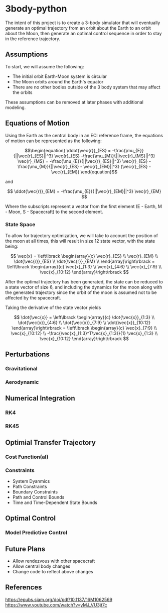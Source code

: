 # 3body-python

The intent of this project is to create a 3-body simulator that will eventually generate an optimal trajectory from an orbit about the Earth to an orbit about the Moon, then generate an optimal control sequence in order to stay in the reference trajectory.

## Assumptions
To start, we will assume the following:

- The initial orbit Earth-Moon system is circular
- The Moon orbits around the Earth's equator
- There are no other bodies outside of the 3 body system that may affect the orbits


These assumptions can be removed at later phases with additional modeling.


## Equations of Motion
Using the Earth as the central body in an ECI reference frame, the equations of motion can be represented as the following:

$$\begin{equation}
\ddot{\vec{r}}_{ES} = -\frac{\mu_{E}}{||\vec{r}_{ES}||^3} \vec{r}_{ES} -\frac{\mu_{M}}{||\vec{r}_{MS}||^3} \vec{r}_{MS}
= -\frac{\mu_{E}}{||\vec{r}_{ES}||^3} \vec{r}_{ES} -\frac{\mu_{M}}{||\vec{r}_{ES} - \vec{r}_{EM}||^3} (\vec{r}_{ES} - \vec{r}_{EM})
\end{equation}$$ 

and 

$$ \ddot{\vec{r}}_{EM} = -\frac{\mu_{E}}{||\vec{r}_{EM}||^3} \vec{r}_{EM} $$ 

Where the subscripts represent a vector from the first element (E - Earth, M - Moon, S - Spacecraft) to the second element.

### State Space

To allow for trajectory optimization, we will take to account the position of the moon at all times, this will result in size 12 state vector, with the state being:

$$
\vec{x} =  \left\lbrack \begin{array}{c}
\vec{r}_{ES} \\
\vec{r}_{EM} \\
\dot{\vec{r}}_{ES} \\
\dot{\vec{r}}_{EM} \\
\end{array}\right\rbrack = 
\left\lbrack \begin{array}{c}
\vec{x}_{1:3} \\ 
\vec{x}_{4:6} \\ 
\vec{x}_{7:9} \\ 
\vec{x}_{10:12}
\end{array}\right\rbrack
$$

After the optimal trajectory has been generated, the state can be reduced to a state vector of size 6, and including the dynamics for the moon along with the generated trajectory since the orbit of the moon is assumed not to be affected by the spacecraft.

Taking the derivative of the state vector yields

$$
\dot{\vec{x}} = 
\left\lbrack \begin{array}{c}
\dot{\vec{x}}_{1:3} \\ 
\dot{\vec{x}}_{4:6} \\ 
\dot{\vec{x}}_{7:9} \\ 
\dot{\vec{x}}_{10:12}
\end{array}\right\rbrack = 
\left\lbrack \begin{array}{c}
\vec{x}_{7:9} \\ 
\vec{x}_{10:12} \\ 
-\frac{\vec{x}_{1:3}^T\vec{x}_{1:3}}{1} \vec{x}_{1:3} \\ 
\vec{x}_{10:12}
\end{array}\right\rbrack
$$


## Perturbations

### Gravitational
### Aerodynamic
### 


## Numerical Integration
### RK4
### RK45

## Optimial Transfer Trajectory
### Cost Function(al)
### Constraints
- System Dyanmics
- Path Constraints
- Boundary Constraints
- Path and Control Bounds
- Time and Time-Dependent State Bounds

## Optimal Control
### Model Predictive Control

## Future Plans
- Allow rendezvous with other spacecraft
- Allow central body changes
- Change code to reflect above changes

## References
https://epubs.siam.org/doi/pdf/10.1137/16M1062569  
https://www.youtube.com/watch?v=yMJ_VU3jt7c
